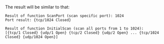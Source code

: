 The result will be similar to that:
```
Result of function ScanPort (scan specific port): 1024
Port result: {tcp/1024 Closed}

Result of function InitialScan (scan all ports from 1 to 1024):
[{tcp/1 Closed} {udp/1 Open} {tcp/2 Closed} {udp/2 Open} ... {tcp/1024 Closed} {udp/1024 Open}]
```
